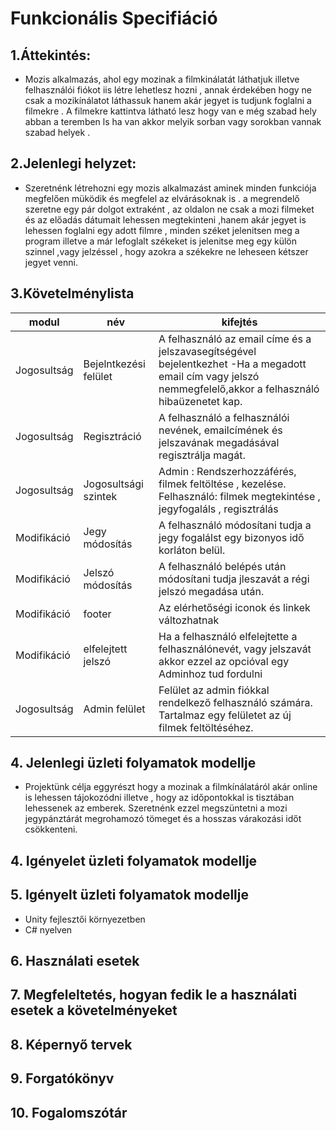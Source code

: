 # Funkcionális Specifiáció

## 1.Áttekintés:
- Mozis alkalmazás, ahol egy mozinak a filmkinálatát láthatjuk illetve felhasználói fiókot iis létre lehetlesz hozni , annak érdekében hogy ne csak a mozikínálatot láthassuk hanem akár jegyet is tudjunk foglalni a filmekre .
A filmekre kattintva látható lesz hogy van e még szabad hely abban a teremben ls ha van akkor melyik sorban vagy sorokban vannak szabad helyek . 


## 2.Jelenlegi helyzet:
- Szeretnénk létrehozni egy mozis alkalmazást aminek minden funkciója megfelően müködik és megfelel az elvárásoknak is .
  a megrendelő szeretne egy pár dolgot extraként , az oldalon ne csak a mozi filmeket és az előadás dátumait lehessen megtekinteni ,hanem akár jegyet is lehessen foglalni egy adott filmre , minden széket jelenitsen meg a program illetve a már lefoglalt székeket is jelenitse meg egy külön szinnel ,vagy jelzéssel , hogy azokra a székekre ne leheseen kétszer jegyet venni.

## 3.Követelménylista
|modul|név|kifejtés|
|---|---|---|
|Jogosultság|Bejelntkezési felület|A felhasználó az email címe és a jelszavasegítségével bejelentkezhet -Ha a megadott email cím vagy jelszó nemmegfelelő,akkor a felhasználó hibaüzenetet kap.|
|Jogosultság|Regisztráció|A felhasználó a felhasználói nevének, emailcímének és jelszavának megadásával regisztrálja magát.|
|Jogosultság|Jogosultsági szintek| Admin : Rendszerhozzáférés, filmek feltöltése , kezelése. Felhasználó: filmek megtekintése , jegyfogaláls , regisztrálás|
|Modifikáció|Jegy módosítás|A felhasználó módosítani tudja a jegy fogalálst egy bizonyos idő korláton belül.|
|Modifikáció|Jelszó módosítás|A felhasználó belépés után módosítani tudja jleszavát a régi jelszó megadása után.|
|Modifikáció|footer|Az elérhetőségi iconok és linkek változhatnak|
|Modifikáció|elfelejtett jelszó|Ha a felhasználó elfelejtette a felhasználónevét, vagy jelszavát akkor ezzel az opcióval egy Adminhoz tud fordulni|
|Jogosultság|Admin felület|Felület az admin fiókkal rendelkező felhasználó számára. Tartalmaz egy felületet az új filmek feltöltéséhez.|

## 4. Jelenlegi üzleti folyamatok modellje
- Projektünk célja eggyrészt hogy a mozinak a filmkínálatáról akár online is lehessen tájokozódni illetve , hogy az időpontokkal is tisztában lehessenek az emberek. Szeretnénk ezzel megszüntetni a mozi jegypánztárát megrohamozó tömeget és a hosszas várakozási időt  csökkenteni. 
  
## 4. Igényelet üzleti folyamatok modellje
  
## 5. Igényelt üzleti folyamatok modellje
- Unity fejlesztői környezetben
- C# nyelven

## 6. Használati esetek

## 7. Megfeleltetés, hogyan fedik le a használati esetek a követelményeket

## 8. Képernyő tervek

## 9. Forgatókönyv

## 10. Fogalomszótár

